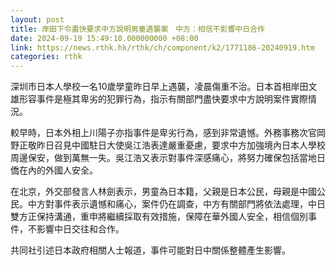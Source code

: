 ```yaml
---
layout: post
title: 岸田下令盡快要求中方說明男童遇襲案　中方：相信不影響中日合作
date: 2024-09-19 15:49:10.000000000 +08:00
link: https://news.rthk.hk/rthk/ch/component/k2/1771186-20240919.htm
categories: rthk
---
```


深圳市日本人學校一名10歲學童昨日早上遇襲，凌晨傷重不治。日本首相岸田文雄形容事件是極其卑劣的犯罪行為，指示有關部門盡快要求中方說明案件實際情況。

較早時，日本外相上川陽子亦指事件是卑劣行為，感到非常遺憾。外務事務次官岡野正敬昨日召見中國駐日大使吳江浩表達嚴重憂慮，要求中方加強境內日本人學校周邊保安，做到萬無一失。吳江浩又表示對事件深感痛心，將努力確保包括當地日僑在內的外國人安全。

在北京，外交部發言人林劍表示，男童為日本籍，父親是日本公民，母親是中國公民。中方對事件表示遺憾和痛心，案件仍在調查，中方有關部門將依法處理，中日雙方正保持溝通，重申將繼續採取有效措施，保障在華外國人安全，相信個別事件，不影響中日交往和合作。

共同社引述日本政府相關人士報道，事件可能對日中關係整體產生影響。
